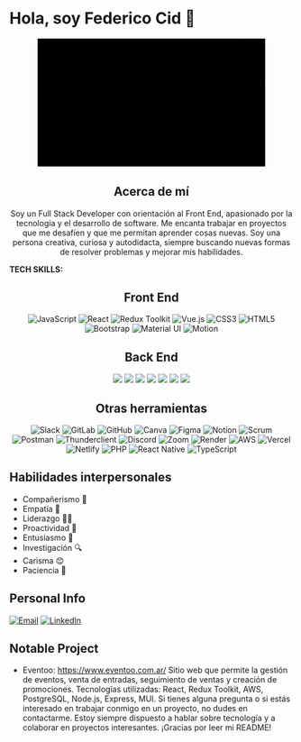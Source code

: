 # Hola, soy Federico Cid 👋
<div align="center">
<img src="assets/me.gif" alt="Hello there! I'm Fede" style="max-width: 80%;max-height: 500px;" />

## Acerca de mí
Soy un Full Stack Developer con orientación al Front End, apasionado por la tecnología y el desarrollo de software. Me encanta trabajar en proyectos que me desafíen y que me permitan aprender cosas nuevas. Soy una persona creativa, curiosa y autodidacta, siempre buscando nuevas formas de resolver problemas y mejorar mis habilidades.
</div>


**TECH SKILLS:**

<div align="center">

## Front End

  <img src="https://img.shields.io/badge/-JavaScript-F7DF1E?style=for-the-badge&logo=javascript&logoColor=white" alt="JavaScript" height="30" />
  <img src="https://img.shields.io/badge/-React-61DAFB?style=for-the-badge&logo=react&logoColor=white" alt="React" height="30" />
  <img src="https://img.shields.io/badge/-Redux_Toolkit-764ABC?style=for-the-badge&logo=redux-toolkit&logoColor=white" alt="Redux Toolkit" height="30" />
  <img src="https://img.shields.io/badge/-Vue.js-4FC08D?style=for-the-badge&logo=vue.js&logoColor=white" alt="Vue.js" height="30" />
  <img src="https://img.shields.io/badge/-CSS3-1572B6?style=for-the-badge&logo=css3&logoColor=white" alt="CSS3" height="30" />
  <img src="https://img.shields.io/badge/-HTML5-E34F26?style=for-the-badge&logo=html5&logoColor=white" alt="HTML5" height="30" />
  <img src="https://img.shields.io/badge/-Bootstrap-563D7C?style=for-the-badge&logo=bootstrap&logoColor=white" alt="Bootstrap" height="30" />
  <img src="https://img.shields.io/badge/-Material_UI-0081CB?style=for-the-badge&logo=material-ui&logoColor=white" alt="Material UI" height="30" />
  <img src="https://img.shields.io/badge/-Motion-FFA726?style=for-the-badge&logo=framer-motion&logoColor=white" alt="Motion" height="30" />
  


## Back End

<p align="center">
  <img src="https://img.shields.io/badge/-Node.js-339933?style=flat-square&logo=Node.js&logoColor=white" height="30">
  <img src="https://img.shields.io/badge/-Express-000000?style=flat-square&logo=express&logoColor=white" height="30">
  <img src="https://img.shields.io/badge/-Firebase-FFCA28?style=flat-square&logo=firebase&logoColor=black" height="30">
  <img src="https://img.shields.io/badge/-Sequelize-52B0E7?style=flat-square&logo=sequelize&logoColor=white" height="30">
  <img src="https://img.shields.io/badge/-PostgreSQL-4169E1?style=flat-square&logo=postgresql&logoColor=white" height="30">
  <img src="https://img.shields.io/badge/-SQLite-003B57?style=flat-square&logo=sqlite&logoColor=white" height="30">
  <img src="https://img.shields.io/badge/-PHP-777BB4?style=flat-square&logo=php&logoColor=white" height="30">
</p>


## Otras herramientas

![Slack](https://img.shields.io/badge/-Slack-4A154B?style=flat-square&logo=Slack)
![GitLab](https://img.shields.io/badge/-GitLab-FCA121?style=flat-square&logo=GitLab)
![GitHub](https://img.shields.io/badge/-GitHub-181717?style=flat-square&logo=GitHub)
![Canva](https://img.shields.io/badge/-Canva-00C4CC?style=flat-square&logo=Canva)
![Figma](https://img.shields.io/badge/-Figma-F24E1E?style=flat-square&logo=Figma)
![Notion](https://img.shields.io/badge/-Notion-000000?style=flat-square&logo=Notion)
![Scrum](https://img.shields.io/badge/-Scrum-5C0099?style=flat-square&logo=Scrum)
![Postman](https://img.shields.io/badge/-Postman-FF6C37?style=flat-square&logo=Postman)
![Thunderclient](https://img.shields.io/badge/-Thunderclient-20232A?style=flat-square&logo=Thunderclient)
![Discord](https://img.shields.io/badge/-Discord-5865F2?style=flat-square&logo=Discord)
![Zoom](https://img.shields.io/badge/-Zoom-2D8CFF?style=flat-square&logo=Zoom)
![Render](https://img.shields.io/badge/-Render-1F232A?style=flat-square&logo=Render)
![AWS](https://img.shields.io/badge/-AWS-232F3E?style=flat-square&logo=Amazon-AWS)
![Vercel](https://img.shields.io/badge/-Vercel-000000?style=flat-square&logo=Vercel)
![Netlify](https://img.shields.io/badge/-Netlify-00C7B7?style=flat-square&logo=Netlify)
![PHP](https://img.shields.io/badge/-PHP-777BB4?style=flat-square&logo=PHP)
![React Native](https://img.shields.io/badge/-React_Native-61DAFB?style=flat-square&logo=React)
![TypeScript](https://img.shields.io/badge/-TypeScript-007ACC?style=flat-square&logo=TypeScript)
</div>

## Habilidades interpersonales

- Compañerismo 🤝
- Empatía 🤗
- Liderazgo 🧑‍💼
- Proactividad 🚀
- Entusiasmo 🎉
- Investigación 🔍
- Carisma 😊
- Paciencia 🙏

## Personal Info

[![Email](https://img.shields.io/badge/Email-D14836?style=for-the-badge&logo=gmail&logoColor=white)](mailto:fede.cid.96@gmail.com)
[![LinkedIn](https://img.shields.io/badge/LinkedIn-0077B5?style=for-the-badge&logo=linkedin&logoColor=white)](https://www.linkedin.com/in/federico-cid-519421188/)



## Notable Project

* Eventoo: https://www.eventoo.com.ar/
Sitio web que permite la gestión de eventos, venta de entradas, seguimiento de ventas y creación de promociones. Tecnologías utilizadas: React, Redux Toolkit, AWS, PostgreSQL, Node.js, Express, MUI.
Si tienes alguna pregunta o si estás interesado en trabajar conmigo en un proyecto, no dudes en contactarme. Estoy siempre dispuesto a hablar sobre tecnología y a colaborar en proyectos interesantes. ¡Gracias por leer mi README!


